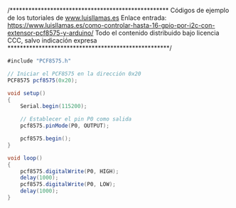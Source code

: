 /***************************************************
Códigos de ejemplo de los tutoriales de www.luisllamas.es
Enlace entrada: https://www.luisllamas.es/como-controlar-hasta-16-gpio-por-i2c-con-extensor-pcf8575-y-arduino/
Todo el contenido distribuido bajo licencia CCC, salvo indicación expresa
****************************************************/

```csharp
#include "PCF8575.h"

// Iniciar el PCF8575 en la dirección 0x20
PCF8575 pcf8575(0x20); 

void setup()
{
	Serial.begin(115200);

	// Establecer el pin P0 como salida
	pcf8575.pinMode(P0, OUTPUT);

	pcf8575.begin();
}

void loop()
{
	pcf8575.digitalWrite(P0, HIGH);
	delay(1000);
	pcf8575.digitalWrite(P0, LOW);
	delay(1000);
}
```